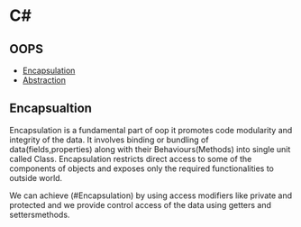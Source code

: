 # C# 

## OOPS
- [Encapsulation](#Encapsulation)
- [Abstraction](#Abstraction)

## Encapsualtion
Encapsulation is a fundamental part of oop it promotes code modularity and integrity of the data.
It involves binding or bundling of data(fields,properties) along with their Behaviours(Methods) into single unit called Class. Encapsulation restricts direct access to some of the components of objects and exposes only the required functionalities to outside world.

We can achieve (#Encapsulation) by using access modifiers like private and protected and we provide control access of the data using getters and settersmethods.





